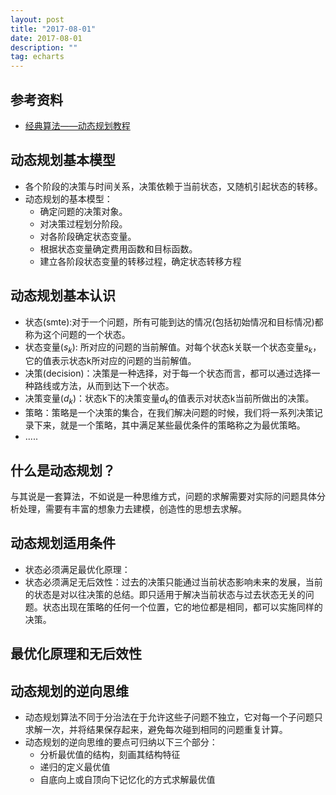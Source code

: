 ```yaml
---
layout: post
title: "2017-08-01"
date: 2017-08-01
description: ""
tag: echarts
---
```

## 参考资料
- [经典算法——动态规划教程](https://wenku.baidu.com/view/0f407401bed5b9f3f90f1c5e.html)

## 动态规划基本模型
- 各个阶段的决策与时间关系，决策依赖于当前状态，又随机引起状态的转移。
- 动态规划的基本模型：
    + 确定问题的决策对象。
    + 对决策过程划分阶段。
    + 对各阶段确定状态变量。
    + 根据状态变量确定费用函数和目标函数。
    + 建立各阶段状态变量的转移过程，确定状态转移方程

## 动态规划基本认识
- 状态(smte):对于一个问题，所有可能到达的情况(包括初始情况和目标情况)都称为这个问题的一个状态。
- 状态变量($s_k$): 所对应的问题的当前解值。对每个状态k关联一个状态变量$s_k$，它的值表示状态k所对应的问题的当前解值。
- 决策(decision)：决策是一种选择，对于每一个状态而言，都可以通过选择一种路线或方法，从而到达下一个状态。
- 决策变量($d_k$)：状态k下的决策变量$d_k$的值表示对状态k当前所做出的决策。
- 策略：策略是一个决策的集合，在我们解决问题的时候，我们将一系列决策记录下来，就是一个策略，其中满足某些最优条件的策略称之为最优策略。
- .....

## 什么是动态规划？
与其说是一套算法，不如说是一种思维方式，问题的求解需要对实际的问题具体分析处理，需要有丰富的想象力去建模，创造性的思想去求解。

## 动态规划适用条件
- 状态必须满足最优化原理：
- 状态必须满足无后效性：过去的决策只能通过当前状态影响未来的发展，当前的状态是对以往决策的总结。即只适用于解决当前状态与过去状态无关的问题。状态出现在策略的任何一个位置，它的地位都是相同，都可以实施同样的决策。

## 最优化原理和无后效性
## 动态规划的逆向思维
- 动态规划算法不同于分治法在于允许这些子问题不独立，它对每一个子问题只求解一次，并将结果保存起来，避免每次碰到相同的问题重复计算。
- 动态规划的逆向思维的要点可归纳以下三个部分：
    + 分析最优值的结构，刻画其结构特征
    + 递归的定义最优值
    + 自底向上或自顶向下记忆化的方式求解最优值

